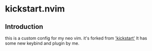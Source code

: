 # kickstart.nvim

## Introduction

this is a custom config for my neo vim.
it's forked from ['kickstart'](https://github.com/nvim-lua/kickstart.nvim)
It has some new keybind and plugin by me.


